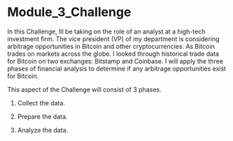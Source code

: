 # Module_3_Challenge
In this Challenge, Ill be taking on the role of an analyst at a high-tech investment firm. The vice president (VP) of my department is considering arbitrage opportunities in Bitcoin and other cryptocurrencies. As Bitcoin trades on markets across the globe. I looked through historical trade data for Bitcoin on two exchanges: Bitstamp and Coinbase. I will apply the three phases of financial analysis to determine if any arbitrage opportunities exist for Bitcoin. 

This aspect of the Challenge will consist of 3 phases.

1. Collect the data.

2. Prepare the data.

3. Analyze the data. 
